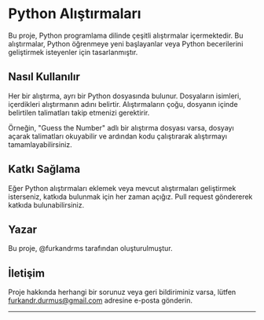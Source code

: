 # Python Alıştırmaları

Bu proje, Python programlama dilinde çeşitli alıştırmalar içermektedir. Bu alıştırmalar, Python öğrenmeye yeni başlayanlar veya Python becerilerini geliştirmek isteyenler için tasarlanmıştır.

## Nasıl Kullanılır

Her bir alıştırma, ayrı bir Python dosyasında bulunur. Dosyaların isimleri, içerdikleri alıştırmanın adını belirtir. Alıştırmaların çoğu, dosyanın içinde belirtilen talimatları takip etmenizi gerektirir.

Örneğin, "Guess the Number" adlı bir alıştırma dosyası varsa, dosyayı açarak talimatları okuyabilir ve ardından kodu çalıştırarak alıştırmayı tamamlayabilirsiniz.

## Katkı Sağlama

Eğer Python alıştırmaları eklemek veya mevcut alıştırmaları geliştirmek isterseniz, katkıda bulunmak için her zaman açığız. Pull request göndererek katkıda bulunabilirsiniz.

## Yazar

Bu proje, @furkandrms tarafından oluşturulmuştur.

## İletişim

Proje hakkında herhangi bir sorunuz veya geri bildiriminiz varsa, lütfen furkandr.durmus@gmail.com adresine e-posta gönderin.

---
